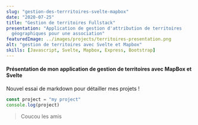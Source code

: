 ```yaml
---
slug: "gestion-des-terrritoires-svelte-mapbox"
date: "2020-07-25"
title: "Gestion de territoires Fullstack"
presentation: "Application de gestion d'attribution de territoires
  géographiques pour une association"
featuredImage: ../images/projects/territoires-presentation.png
alt: "gestion de territoires avec Svelte et Mapbox"
skills: [Javascript, Svelte, Mapbox, Express, Bootstrap]
---
```


#### Présentation de mon application de gestion de territoires avec MapBox et Svelte

Nouvel essai de markdown pour détailler mes projets !

```javascript
const project = "my project"
console.log(project)
```

> Coucou les amis
